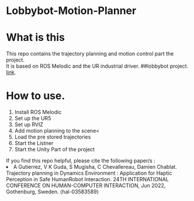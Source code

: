 # Lobbybot-Motion-Planner
# What is this
This repo contains the trajectory planning and motion control part the project.</br>
It is based on ROS Melodic and the UR industrial driver. ##lobbybot project. [link](https://www.lobbybot.fr/).

# How to use.
<ol>
<li> Install ROS Melodic
<li>Set up the UR5 
<li> Set up RVIZ 
<li>Add motion planning to the scene<
<li>Load the pre stored trajectories
<li>Start the Listner 
<li>Start the Unity Part of the project 
</ol>
If you find this repo helpful, please cite the following paper/s :</br>

<li>A Gutierrez, V K Guda, S Mugisha, C Chevallereau, Damien Chablat. </b>Trajectory planning in Dynamics Environment : Application for Haptic Perception in Safe HumanRobot Interaction. 24TH INTERNATIONAL CONFERENCE ON HUMAN-COMPUTER INTERACTION, Jun 2022, Gothenburg, Sweden. ⟨hal-03583589⟩
